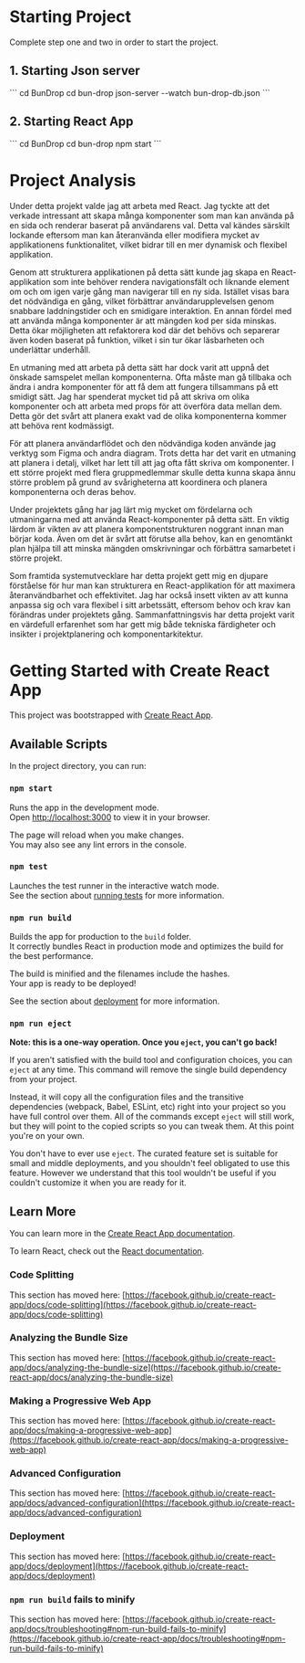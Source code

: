 # Starting Project

Complete step one and two in order to start the project. 

## 1. Starting Json server

\```
  cd BunDrop
  cd bun-drop
  json-server --watch bun-drop-db.json
\```

## 2. Starting React App

\```
  cd BunDrop
  cd bun-drop
  npm start
\```

# Project Analysis 

Under detta projekt valde jag att arbeta med React. Jag tyckte att det verkade intressant att skapa många komponenter som man kan använda på en sida och renderar baserat på användarens val. Detta val kändes särskilt lockande eftersom man kan återanvända eller modifiera mycket av applikationens funktionalitet, vilket bidrar till en mer dynamisk och flexibel applikation.

Genom att strukturera applikationen på detta sätt kunde jag skapa en React-applikation som inte behöver rendera navigationsfält och liknande element om och om igen varje gång man navigerar till en ny sida. Istället visas bara det nödvändiga en gång, vilket förbättrar användarupplevelsen genom snabbare laddningstider och en smidigare interaktion. En annan fördel med att använda många komponenter är att mängden kod per sida minskas. Detta ökar möjligheten att refaktorera kod där det behövs och separerar även koden baserat på funktion, vilket i sin tur ökar läsbarheten och underlättar underhåll.

En utmaning med att arbeta på detta sätt har dock varit att uppnå det önskade samspelet mellan komponenterna. Ofta måste man gå tillbaka och ändra i andra komponenter för att få dem att fungera tillsammans på ett smidigt sätt. Jag har spenderat mycket tid på att skriva om olika komponenter och att arbeta med props för att överföra data mellan dem. Detta gör det svårt att planera exakt vad de olika komponenterna kommer att behöva rent kodmässigt.

För att planera användarflödet och den nödvändiga koden använde jag verktyg som Figma och andra diagram. Trots detta har det varit en utmaning att planera i detalj, vilket har lett till att jag ofta fått skriva om komponenter. I ett större projekt med flera gruppmedlemmar skulle detta kunna skapa ännu större problem på grund av svårigheterna att koordinera och planera komponenterna och deras behov.

Under projektets gång har jag lärt mig mycket om fördelarna och utmaningarna med att använda React-komponenter på detta sätt. En viktig lärdom är vikten av att planera komponentstrukturen noggrant innan man börjar koda. Även om det är svårt att förutse alla behov, kan en genomtänkt plan hjälpa till att minska mängden omskrivningar och förbättra samarbetet i större projekt.

Som framtida systemutvecklare har detta projekt gett mig en djupare förståelse för hur man kan strukturera en React-applikation för att maximera återanvändbarhet och effektivitet. Jag har också insett vikten av att kunna anpassa sig och vara flexibel i sitt arbetssätt, eftersom behov och krav kan förändras under projektets gång. Sammanfattningsvis har detta projekt varit en värdefull erfarenhet som har gett mig både tekniska färdigheter och insikter i projektplanering och komponentarkitektur.

# Getting Started with Create React App

This project was bootstrapped with [Create React App](https://github.com/facebook/create-react-app).

## Available Scripts

In the project directory, you can run:

### `npm start`

Runs the app in the development mode.\
Open [http://localhost:3000](http://localhost:3000) to view it in your browser.

The page will reload when you make changes.\
You may also see any lint errors in the console.

### `npm test`

Launches the test runner in the interactive watch mode.\
See the section about [running tests](https://facebook.github.io/create-react-app/docs/running-tests) for more information.

### `npm run build`

Builds the app for production to the `build` folder.\
It correctly bundles React in production mode and optimizes the build for the best performance.

The build is minified and the filenames include the hashes.\
Your app is ready to be deployed!

See the section about [deployment](https://facebook.github.io/create-react-app/docs/deployment) for more information.

### `npm run eject`

**Note: this is a one-way operation. Once you `eject`, you can't go back!**

If you aren't satisfied with the build tool and configuration choices, you can `eject` at any time. This command will remove the single build dependency from your project.

Instead, it will copy all the configuration files and the transitive dependencies (webpack, Babel, ESLint, etc) right into your project so you have full control over them. All of the commands except `eject` will still work, but they will point to the copied scripts so you can tweak them. At this point you're on your own.

You don't have to ever use `eject`. The curated feature set is suitable for small and middle deployments, and you shouldn't feel obligated to use this feature. However we understand that this tool wouldn't be useful if you couldn't customize it when you are ready for it.

## Learn More

You can learn more in the [Create React App documentation](https://facebook.github.io/create-react-app/docs/getting-started).

To learn React, check out the [React documentation](https://reactjs.org/).

### Code Splitting

This section has moved here: [https://facebook.github.io/create-react-app/docs/code-splitting](https://facebook.github.io/create-react-app/docs/code-splitting)

### Analyzing the Bundle Size

This section has moved here: [https://facebook.github.io/create-react-app/docs/analyzing-the-bundle-size](https://facebook.github.io/create-react-app/docs/analyzing-the-bundle-size)

### Making a Progressive Web App

This section has moved here: [https://facebook.github.io/create-react-app/docs/making-a-progressive-web-app](https://facebook.github.io/create-react-app/docs/making-a-progressive-web-app)

### Advanced Configuration

This section has moved here: [https://facebook.github.io/create-react-app/docs/advanced-configuration](https://facebook.github.io/create-react-app/docs/advanced-configuration)

### Deployment

This section has moved here: [https://facebook.github.io/create-react-app/docs/deployment](https://facebook.github.io/create-react-app/docs/deployment)

### `npm run build` fails to minify

This section has moved here: [https://facebook.github.io/create-react-app/docs/troubleshooting#npm-run-build-fails-to-minify](https://facebook.github.io/create-react-app/docs/troubleshooting#npm-run-build-fails-to-minify)
